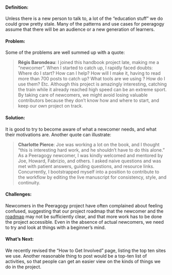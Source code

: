 ---
---
#### Definition:

Unless there is a new person to talk to, a lot of the “education stuff”
we do could grow pretty stale. Many of the patterns and use cases for
peeragogy assume that there will be an audience or a new generation of
learners.

#### Problem:

Some of the problems are well summed up with a quote:

> **Régis Barondeau**: I joined this handbook project late, making me a
> “newcomer”. When I started to catch up, I rapidly faced doubts: Where
> do I start? How can I help? How will I make it, having to read more
> than 700 posts to catch up? What tools are we using ? How do I use
> them? Etc. Although this project is amazingly interesting, catching
> the train while it already reached high speed can be an extreme sport.
> By taking care of newcomers, we might avoid losing valuable
> contributors because they don’t know how and where to start, and keep
> our own project on track.

#### Solution:

It is good to try to become aware of what a newcomer needs, and what
their motivations are. Another quote can illustrate:

> **Charlotte Pierce**: Joe was working a lot on the book, and I thought
> “this is interesting hard work, and he shouldn’t have to do this
> alone.” As a Peeragogy newcomer, I was kindly welcomed and mentored by
> Joe, Howard, Fabrizio, and others. I asked naive questions and was met
> with patient answers, guiding questions, and resource links.
> Concurrently, I bootstrapped myself into a position to contribute to
> the workflow by editing the live manuscript for consistency, style,
> and continuity.

#### Challenges:

Newcomers in the Peeragogy project have often complained about feeling
confused, suggesting that our project roadmap that the newcomer and the
[roadmap](http://peeragogy.org/practice/roadmap/) may not be
sufficiently clear, and that more work has to be done the project
accessible. Even in the absence of actual newcomers, we need to try and
look at things with a beginner’s mind.

#### What’s Next:

We recently revised the “How to Get Involved” page, listing the top ten
sites we use. Another reasonable thing to post would be a top-ten list
of activities, so that people can get an easier view on the kinds of
things we do in the project.

